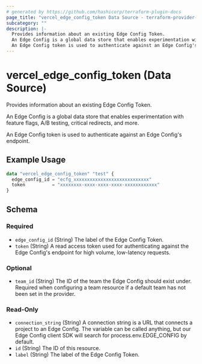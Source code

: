 ```yaml
---
# generated by https://github.com/hashicorp/terraform-plugin-docs
page_title: "vercel_edge_config_token Data Source - terraform-provider-vercel"
subcategory: ""
description: |-
  Provides information about an existing Edge Config Token.
  An Edge Config is a global data store that enables experimentation with feature flags, A/B testing, critical redirects, and more.
  An Edge Config token is used to authenticate against an Edge Config's endpoint.
---
```


# vercel_edge_config_token (Data Source)

Provides information about an existing Edge Config Token.

An Edge Config is a global data store that enables experimentation with feature flags, A/B testing, critical redirects, and more.

An Edge Config token is used to authenticate against an Edge Config's endpoint.

## Example Usage

```terraform
data "vercel_edge_config_token" "test" {
  edge_config_id = "ecfg_xxxxxxxxxxxxxxxxxxxxxxxxxxxx"
  token          = "xxxxxxxx-xxxx-xxxx-xxxx-xxxxxxxxxxxx"
}
```

<!-- schema generated by tfplugindocs -->
## Schema

### Required

- `edge_config_id` (String) The label of the Edge Config Token.
- `token` (String) A read access token used for authenticating against the Edge Config's endpoint for high volume, low-latency requests.

### Optional

- `team_id` (String) The ID of the team the Edge Config should exist under. Required when configuring a team resource if a default team has not been set in the provider.

### Read-Only

- `connection_string` (String) A connection string is a URL that connects a project to an Edge Config. The variable can be called anything, but our Edge Config client SDK will search for process.env.EDGE_CONFIG by default.
- `id` (String) The ID of this resource.
- `label` (String) The label of the Edge Config Token.

